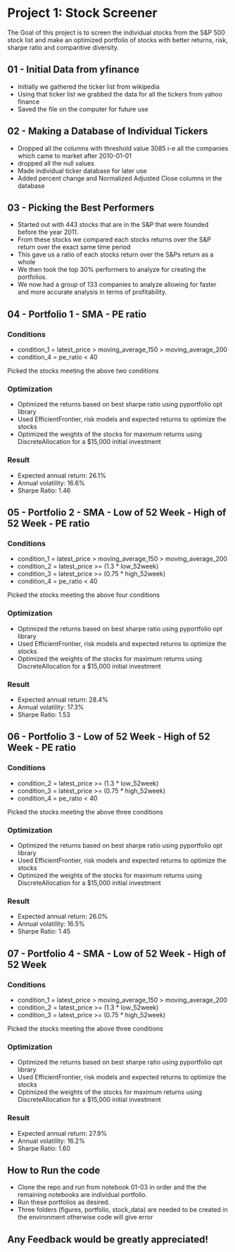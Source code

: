 # Project 1: Stock Screener

The Goal of this project is to screen the individual stocks from the S&P 500 stock list and make an optimized portfolio of stocks with better returns, risk, sharpe ratio and comparitive diversity.

## 01 - Initial Data from yfinance

- Initially we gathered the ticker list from wikipedia
- Using that ticker list we grabbed the data for all the tickers from yahoo finance
- Saved the file on the computer for future use

## 02 - Making a Database of Individual Tickers

- Dropped all the columns with threshold value 3085 i-e all the companies which came to market after 2010-01-01
- dropped all the null values
- Made individual ticker database for later use
- Added percent change and Normalized Adjusted Close columns in the database

## 03 - Picking the Best Performers

- Started out with 443 stocks that are in the S&P that were founded before the year 2011. 
- From these stocks we compared each stocks returns over the S&P return over the exact same time period
- This gave us a ratio of each stocks return over the S&Ps return as a whole
- We then took the top 30% performers to analyze for creating the portfolios. 
- We now had a group of 133 companies to analyze allowing for faster and more accurate analysis in terms of profitability.

## 04 - Portfolio 1 - SMA - PE ratio

### Conditions
- condition_1 = latest_price > moving_average_150 > moving_average_200
- condition_4 = pe_ratio < 40

Picked the stocks meeting the above two conditions

### Optimization
- Optimized the returns based on best sharpe ratio using pyportfolio opt library
- Used EfficientFrontier, risk models and expected returns to optimize the stocks
- Optimized the weights of the stocks for maximum returns using DiscreteAllocation for a $15,000 initial investment

### Result 
- Expected annual return: 26.1%
- Annual volatility: 16.6%
- Sharpe Ratio: 1.46

## 05 - Portfolio 2 - SMA - Low of 52 Week - High of 52 Week - PE ratio

### Conditions
- condition_1 = latest_price > moving_average_150 > moving_average_200
- condition_2 = latest_price >= (1.3 * low_52week)
- condition_3 = latest_price >= (0.75 * high_52week)
- condition_4 = pe_ratio < 40

Picked the stocks meeting the above four conditions

### Optimization
- Optimized the returns based on best sharpe ratio using pyportfolio opt library
- Used EfficientFrontier, risk models and expected returns to optimize the stocks
- Optimized the weights of the stocks for maximum returns using DiscreteAllocation for a $15,000 initial investment

### Result 
- Expected annual return: 28.4%
- Annual volatility: 17.3%
- Sharpe Ratio: 1.53

## 06 - Portfolio 3 - Low of 52 Week - High of 52 Week - PE ratio

### Conditions
- condition_2 = latest_price >= (1.3 * low_52week)
- condition_3 = latest_price >= (0.75 * high_52week)
- condition_4 = pe_ratio < 40

Picked the stocks meeting the above three conditions

### Optimization
- Optimized the returns based on best sharpe ratio using pyportfolio opt library
- Used EfficientFrontier, risk models and expected returns to optimize the stocks
- Optimized the weights of the stocks for maximum returns using DiscreteAllocation for a $15,000 initial investment

### Result 
- Expected annual return: 26.0%
- Annual volatility: 16.5%
- Sharpe Ratio: 1.45

## 07 - Portfolio 4 - SMA - Low of 52 Week - High of 52 Week

### Conditions
- condition_1 = latest_price > moving_average_150 > moving_average_200
- condition_2 = latest_price >= (1.3 * low_52week)
- condition_3 = latest_price >= (0.75 * high_52week)

Picked the stocks meeting the above three conditions

### Optimization
- Optimized the returns based on best sharpe ratio using pyportfolio opt library
- Used EfficientFrontier, risk models and expected returns to optimize the stocks
- Optimized the weights of the stocks for maximum returns using DiscreteAllocation for a $15,000 initial investment

### Result 
- Expected annual return: 27.9%
- Annual volatility: 16.2%
- Sharpe Ratio: 1.60

## How to Run the code

- Clone the repo and run from notebook 01-03 in order and the the remaining notebooks are individual portfolio.
- Run these portfolios as desired.
- Three folders (figures, portfolio, stock_data) are needed to be created in the environment otherwise code will give error

## Any Feedback would be greatly appreciated!
